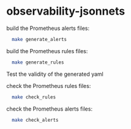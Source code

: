 # observability-jsonnets

build the Prometheus alerts files:
```bash
  make generate_alerts
```

build the Prometheus rules files:
```bash
  make generate_rules
```

Test the validity of the generated yaml

check the Prometheus rules files:
```bash
  make check_rules
```
check the Prometheus alerts files:
```bash
  make check_alerts
```
